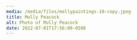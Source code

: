 ```yaml
---
media: /media/files/mollypaintings-10-copy.jpeg
title: Molly Peacock
alt: Photo of Molly Peacock
date: 2022-07-01T17:56:00-0500
---
```


